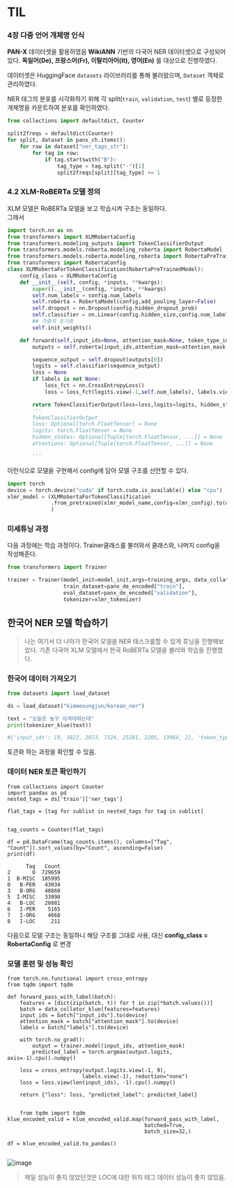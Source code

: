 # TIL

### 4장 다중 언어 개체명 인식


**PAN-X** 데이터셋을 활용하였음 **WikiANN** 기반의 다국어 NER 데이터셋으로 구성되어 있다. **독일어(De), 프랑스어(Fr), 이탈리아어(It), 영어(En)** 를 대상으로 진행하였다. 

데이터셋은 HuggingFace `datasets` 라이브러리를 통해 불러왔으며, `Dataset` 객체로 관리하였다.

NER 태그의 분포를 시각화하기 위해 각 split(`train`, `validation`, `test`) 별로 등장한 개체명을 카운트하여 분포를 확인하였다.

```python
from collections import defaultdict, Counter

split2freqs = defaultdict(Counter)
for split, dataset in panx_ch.items():
    for row in dataset["ner_tags_str"]:
        for tag in row:
            if tag.startswith("B"):
                tag_type = tag.split("-")[1]
                split2freqs[split][tag_type] += 1
```
### 4.2 XLM-RoBERTa 모델 정의

XLM 모델은 RoBERTa 모델을 보고 학습시켜 구조는 동일하다.  
그래서 
```py
import torch.nn as nn
from transformers import XLMRobertaConfig
from transformers.modeling_outputs import TokenClassifierOutput
from transformers.models.roberta.modeling_roberta import RobertaModel
from transformers.models.roberta.modeling_roberta import RobertaPreTrainedModel
from transformers import RobertaConfig
class XLMRobertaForTokenClassification(RobertaPreTrainedModel):
    config_class = XLMRobertaConfig
    def __init__(self, config, *inputs, **kwargs):
        super().__init__(config, *inputs, **kwargs)
        self.num_labels = config.num_labels
        self.roberta = RobertaModel(config,add_pooling_layer=False)
        self.dropout = nn.Dropout(config.hidden_dropout_prob)
        self.classifier = nn.Linear(config.hidden_size,config.num_labels)
        ## 가중치 초기화
        self.init_weights()

    def forward(self,input_ids=None, attention_mask=None, token_type_ids=None,labels=None,**kwargs):
        outputs = self.roberta(input_ids,attention_mask=attention_mask,token_type_ids=token_type_ids,**kwargs)

        sequence_output = self.dropout(outputs[0])
        logits = self.classifier(sequence_output)
        loss = None
        if labels is not None:
            loss_fct = nn.CrossEntropyLoss()
            loss = loss_fct(logits.view(-1,self.num_labels), labels.view(-1))

        return TokenClassifierOutput(loss=loss,logits=logits, hidden_states=outputs.hidden_states,attentions=outputs.attentions)
        '''
        TokenClassifierOutput
        loss: Optional[torch.FloatTensor] = None
        logits: torch.FloatTensor = None
        hidden_states: Optional[Tuple[torch.FloatTensor, ...]] = None
        attentions: Optional[Tuple[torch.FloatTensor, ...]] = None

        '''

```
이런식으로 모델을 구현해서 config에 담아 모델 구조를 선언할 수 있다.

```py
import torch
device = torch.device("cuda" if torch.cuda.is_available() else "cpu")
xlmr_model = (XLMRobertaForTokenClassification
              .from_pretrained(xlmr_model_name,config=xlmr_config).to(device)
              )
```

### 미세튜닝 과정
다음 과정에는 학습 과정이다. Trainer클래스를 불러와서 클래스와, 나머지 config을 작성해준다.
```py
from transformers import Trainer

trainer = Trainer(model_init=model_init,args=training_args, data_collator=data_collator,compute_metrics=compute_metrics,
                  train_dataset=panx_de_encoded["train"],
                  eval_dataset=panx_de_encoded["validation"],
                  tokenizer=xlmr_tokenizer)
```

## 한국어 NER 모델 학습하기

>  나는 여기서 더 나아가 한국어 모델을 NER 태스크를할 수 있게 튜닝을 진행해보았다.
기존 다국어 XLM 모델에서 한국 RoBERTa 모델을 불러와 학습을 진행했다.

### 한국어 데이터 가져오기

```py
from datasets import load_dataset

ds = load_dataset("kimmeoungjun/korean_ner")

```

```py
text = "오늘은 농구 이겨야하는데"
print(tokenizer_klue(text))

#{'input_ids': [0, 3822, 2073, 7124, 25281, 2205, 13964, 2], 'token_type_ids': [0, 0, 0, 0, 0, 0, 0, 0], 'attention_mask': [1, 1, 1, 1, 1, 1, 1, 1]}
```
토큰화 하는 과정을 확인할 수 있음.


### 데이터 NER 토큰 확인하기
```PY
from collections import Counter
import pandas as pd
nested_tags = ds['train']['ner_tags']

flat_tags = [tag for sublist in nested_tags for tag in sublist]


tag_counts = Counter(flat_tags)

df = pd.DataFrame(tag_counts.items(), columns=["Tag", "Count"]).sort_values(by="Count", ascending=False)
print(df)

      Tag   Count
2       O  729659
1  B-MISC  185995
0   B-PER   43034
3   B-ORG   40860
5  I-MISC   33098
4   B-LOC   20881
6   I-PER    5165
7   I-ORG    4668
8   I-LOC     211

```

다음으로 모델 구조는 동일하니 해당 구조를 그대로 사용, 대신 
**config_class = RobertaConfig** 로 변경

### 모델 훈련 및 성능 확인

```PY
from torch.nn.functional import cross_entropy
from tqdm import tqdm

def forward_pass_with_label(batch):
    features = [dict(zip(batch, t)) for t in zip(*batch.values())]
    batch = data_collator_klue(features=features)
    input_ids = batch["input_ids"].to(device)
    attention_mask = batch["attention_mask"].to(device)
    labels = batch["labels"].to(device)

    with torch.no_grad():
        output = trainer.model(input_ids, attention_mask)
        predicted_label = torch.argmax(output.logits, axis=-1).cpu().numpy()

    loss = cross_entropy(output.logits.view(-1, 9),
                        labels.view(-1), reduction="none")
    loss = loss.view(len(input_ids), -1).cpu().numpy()

    return {"loss": loss, "predicted_label": predicted_label}
    
    
    from tqdm import tqdm
klue_encoded_valid = klue_encoded_valid.map(forward_pass_with_label,
                                            batched=True,
                                            batch_size=32,)

df = klue_encoded_valid.to_pandas()


```
![image](https://github.com/user-attachments/assets/dd8be239-252c-43b6-90ff-d7e768ba0cd5)
> 제일 성능이 좋지 않았던것은 LOC에 대한 위치 태그 데이터 성능이 좋지 않았음.
